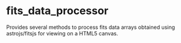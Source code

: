 fits_data_processor
===================

Provides several methods to process fits data arrays obtained using astrojs/fitsjs for viewing on a HTML5 canvas.